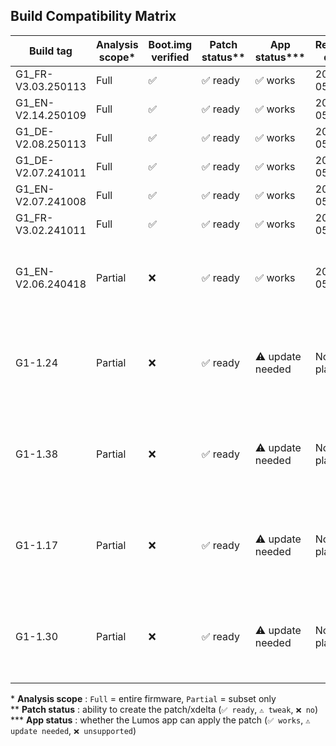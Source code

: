 ## Build Compatibility Matrix

| Build tag           | Analysis scope* | Boot.img verified | Patch status** | App status*** | Release date | Notes                                              |
|---------------------|-----------------|---------------|----------------|---------------|--------------|----------------------------------------------------|
| G1_FR-V3.03.250113  | Full            | ✅            | ✅ ready       | ✅ works      | 2025-05-11   | current firmware                                   |
| G1_EN-V2.14.250109  | Full            | ✅            | ✅ ready       | ✅ works      | 2025-05-11   | current firmware                                   |
| G1_DE-V2.08.250113  | Full            | ✅            | ✅ ready       | ✅ works      | 2025-05-11   | current firmware                                   |
| G1_DE-V2.07.241011  | Full            | ✅            | ✅ ready       | ✅ works      | 2025-05-11   | —                                                  |
| G1_EN-V2.07.241008  | Full            | ✅            | ✅ ready       | ✅ works      | 2025-05-11   | —                                                  |
| G1_FR-V3.02.241011  | Full            | ✅            | ✅ ready       | ✅ works      | 2025-05-11   | —                                                  |
| G1_EN-V2.06.240418  | Partial         | ❌            | ✅ ready       | ✅ works      | 2025-05-11   | subset only - patch tested & functional on G1      |
| G1-1.24             | Partial         | ❌            | ✅ ready       | ⚠️ update needed | Not planned  | different naming format – Lumos-G1 overhaul required   |
| G1-1.38             | Partial         | ❌            | ✅ ready       | ⚠️ update needed | Not planned  | different naming format – Lumos-G1 overhaul required   |
| G1-1.17             | Partial         | ❌            | ✅ ready       | ⚠️ update needed | Not planned  | different naming format – Lumos-G1 overhaul required   |
| G1-1.30             | Partial         | ❌            | ✅ ready       | ⚠️ update needed | Not planned  | different naming format – Lumos-G1 overhaul required   |

\* **Analysis scope** : `Full` = entire firmware, `Partial` = subset only  
\** **Patch status** : ability to create the patch/xdelta (`✅ ready`, `⚠️ tweak`, `❌ no`)  
\*** **App status** : whether the Lumos app can apply the patch (`✅ works`, `⚠️ update needed`, `❌ unsupported`)
